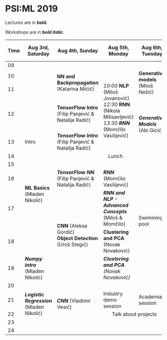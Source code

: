 # PSI:ML 2019

Lectures are in **bold**.

Workshops are in **_bold italic_**.

<table>
  <thead>
    <tr>
      <th>Time</th>
      <th>Aug 3rd, Saturday</th>
      <th>Aug 4th, Sunday</th>
      <th>Aug 5th, Monday</th>
      <th>Aug 6th, Tuesday</th>
      <th>Aug 7th, Wednesday</th>
      <th>Aug 8th, Thursday</th>
      <th>Aug 9th, Friday</th>
      <th>Aug 10th, Saturday</th>
      <th>Aug 11th, Sunday</th>
      <th>Aug 12th, Monday</th>
      <th>Aug 13th, Tuesday</th>
    </tr>
  </thead>
  <tbody>
    <tr>
      <td>09</td>
      <td rowspan=4></td>
      <td colspan=10 align="center">Breakfast</td>
    </tr>
    <tr>
      <td>10</td>
      <td rowspan=2><b>NN and Backpropagation</b> (Katarina Mićić)</td>
      <td rowspan=4>
        <i>10:00</i> <b>NLP</b> (Miloš Jovanović)<br>
        <i>12:30</i> <b>RNN</b> (Nikola Milisavljević)<br>
        <i>13:30</i> <b><i>RNN</i></b> (Momčilo Vasilijević)<br>
      </td>
      <td rowspan=2><b>Generative models</b> (Miloš Nešić)</td>
      <td rowspan=4>
        <i>10:00</i> <b>Random Decision Forests</b> (Filip Panjević)<br>
        <i>11:20</i> <b>Boosting</b> (Predrag Tadić)<br>
        <i>12:40</i> <b>Gaussian Processes</b> (Nikola Popović)
      </td>
      <td rowspan=10>Hike</td>
      <td rowspan=4></td>
      <td rowspan=2><b>SLAM</b> (Filip Panjević)</td>
      <td rowspan=4></td>
      <td rowspan=4></td>
      <td>Departure</td>
    </tr>
    <tr>
      <td>11</td>
    </tr>
    <tr>
      <td>12</td>
      <td><b>TensorFlow Intro</b> (Filip Panjević & Natalija Radić)</td>
      <td rowspan=2><b><i>Generative Models</i></b> (Abi Gicić)</td>
      <td rowspan=2></td>
    </tr>
    <tr>
      <td>13</td>
      <td>Intro</td>
      <td><b><i>TensorFlow Intro</i></b> (Filip Panjević & Natalija Radić)</td>
    </tr>
    <tr>
      <td>14</td>
      <td colspan=5 align="center">Lunch</td>
      <td colspan=4 align="center">Lunch</td>
    </tr>
    <tr>
      <td>15</td>
      <td rowspan=3><b>ML Basics</b> (Mladen Nikolić)</td>
      <td colspan=2></td>
      <td rowspan=5>Swimming pool</td>
      <td></td>
      <td rowspan=3></td>
      <td rowspan=5></td>
      <td rowspan=5></td>
      <td rowspan=5>Project presentations</td>
    </tr>
    <tr>
      <td>16</td>
      <td><b><i>TensorFlow NN</i></b> (Filip Panjević & Natalija Radić)</td>
      <td><b><i>RNN</i></b> (Momčilo Vasilijević)</td>
      <td rowspan=2><b>Reinforcement Learning</b> (Miloš Jordanski)</td>
    </tr>
    <tr>
      <td>17</td>
      <td rowspan=3>
        <b>CNN</b> (Aleksa Gordić)<br>
        <b>Object Detection</b> (Uroš Stegić)
      </td>
      <td><b><i>RNN and NLP - Advanced Concepts</i></b> (Miloš & Momčilo)</td>
    </tr>
    <tr>
      <td>18</td>
      <td></td>
      <td><b>Clustering and PCA</b> (Novak Novaković)</td>
      <td rowspan=2><b><i>Reinforcement Learning</i></b> (Miloš Brzaković)</td>
      <td rowspan=2><b>Intelligent Systems</b> (Matthew Johnson)</td>
    </tr>
    <tr>
      <td>19</td>
      <td><b><i>Numpy intro</i></b> (Mladen Nikolić)</td>
      <td><b><i>Clustering and PCA</b> (Novak Novaković)</td>
    </tr>
    <tr>
      <td>20</td>
      <td colspan=9 align="center">Dinner</td>
      <td rowspan=4>BBQ</td>
    </tr>
    <tr>
      <td>21</td>
      <td rowspan=2><b><i>Logistic Regression</i></b> (Mladen Nikolić)</td>
      <td rowspan=2><b><i>CNN</i></b> (Vladimir Vesić)</td>
      <td>Industry demo session</td>
      <td>Academia session</td>
      <td>Projects kickoff</td>
      <td colspan=4 align="center">Project related scrum</td>      
    </tr>
    <tr>
      <td>22</td>
      <td colspan=2 align="center">Talk about projects</td>
    </tr>
    <tr>
      <td>23</td>
    </tr>
    <tr>
      <td>24</td>
    </tr>
  </tbody>
</table>
